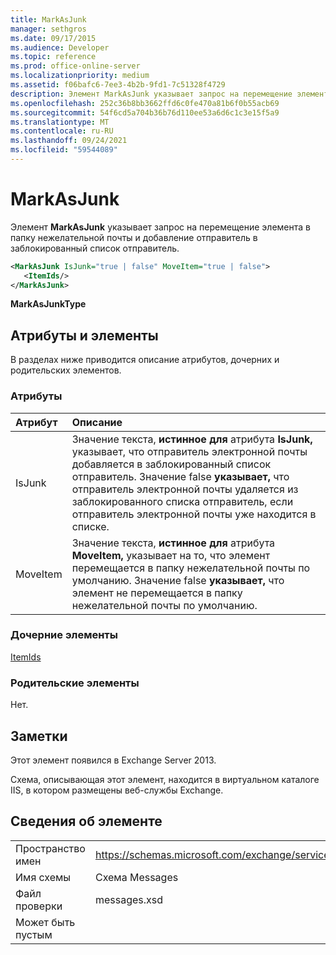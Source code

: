 ```yaml
---
title: MarkAsJunk
manager: sethgros
ms.date: 09/17/2015
ms.audience: Developer
ms.topic: reference
ms.prod: office-online-server
ms.localizationpriority: medium
ms.assetid: f06bafc6-7ee3-4b2b-9fd1-7c51328f4729
description: Элемент MarkAsJunk указывает запрос на перемещение элемента в папку нежелательной почты и добавление отправитель в заблокированный список отправитель.
ms.openlocfilehash: 252c36b8bb3662ffd6c0fe470a81b6f0b55acb69
ms.sourcegitcommit: 54f6cd5a704b36b76d110ee53a6d6c1c3e15f5a9
ms.translationtype: MT
ms.contentlocale: ru-RU
ms.lasthandoff: 09/24/2021
ms.locfileid: "59544089"
---
```

# <a name="markasjunk"></a>MarkAsJunk

Элемент **MarkAsJunk** указывает запрос на перемещение элемента в папку нежелательной почты и добавление отправитель в заблокированный список отправитель. 
  
```XML
<MarkAsJunk IsJunk="true | false" MoveItem="true | false">
   <ItemIds/>
</MarkAsJunk>
```

 **MarkAsJunkType**
## <a name="attributes-and-elements"></a>Атрибуты и элементы

В разделах ниже приводится описание атрибутов, дочерних и родительских элементов.
  
### <a name="attributes"></a>Атрибуты

|**Атрибут**|**Описание**|
|:-----|:-----|
|IsJunk  <br/> |Значение текста, **истинное для** атрибута **IsJunk,** указывает, что отправитель электронной почты добавляется в заблокированный список отправитель. Значение false **указывает,** что отправитель электронной почты удаляется из заблокированного списка отправитель, если отправитель электронной почты уже находится в списке.  <br/> |
|MoveItem  <br/> |Значение текста, **истинное для** атрибута **MoveItem,** указывает на то, что элемент перемещается в папку нежелательной почты по умолчанию. Значение false **указывает,** что элемент не перемещается в папку нежелательной почты по умолчанию.  <br/> |
   
### <a name="child-elements"></a>Дочерние элементы

[ItemIds](itemids.md)
  
### <a name="parent-elements"></a>Родительские элементы

Нет.
  
## <a name="remarks"></a>Заметки

Этот элемент появился в Exchange Server 2013.
  
Схема, описывающая этот элемент, находится в виртуальном каталоге IIS, в котором размещены веб-службы Exchange.
  
## <a name="element-information"></a>Сведения об элементе

|||
|:-----|:-----|
|Пространство имен  <br/> |https://schemas.microsoft.com/exchange/services/2006/messages  <br/> |
|Имя схемы  <br/> |Схема Messages  <br/> |
|Файл проверки  <br/> |messages.xsd  <br/> |
|Может быть пустым  <br/> ||
   

